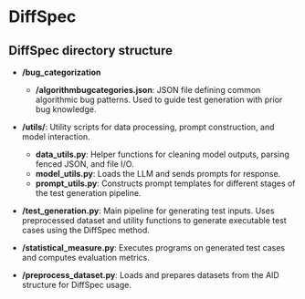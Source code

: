 # DiffSpec

## DiffSpec directory structure
- **/bug_categorization**
  - **/algorithmbugcategories.json**: JSON file defining common algorithmic bug patterns. Used to guide test generation with prior bug knowledge.

- **/utils/**: Utility scripts for data processing, prompt construction, and model interaction.
  - **data_utils.py**: Helper functions for cleaning model outputs, parsing fenced JSON, and file I/O.
  - **model_utils.py**: Loads the LLM and sends prompts for response.
  - **prompt_utils.py**: Constructs prompt templates for different stages of the test generation pipeline.

- **/test_generation.py**: Main pipeline for generating test inputs.
Uses preprocessed dataset and utility functions to generate executable test cases using the DiffSpec method.

- **/statistical_measure.py**: Executes programs on generated test cases and computes evaluation metrics.

- **/preprocess_dataset.py**: Loads and prepares datasets from the AID structure for DiffSpec usage.